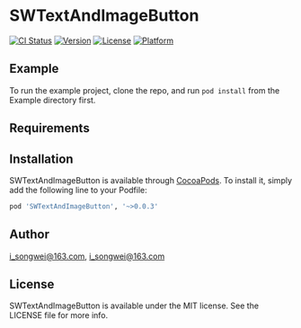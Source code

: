 # SWTextAndImageButton

[![CI Status](http://img.shields.io/travis/i_songwei@163.com/SWTextAndImageButton.svg?style=flat)](https://travis-ci.org/i_songwei@163.com/SWTextAndImageButton)
[![Version](https://img.shields.io/cocoapods/v/SWTextAndImageButton.svg?style=flat)](http://cocoapods.org/pods/SWTextAndImageButton)
[![License](https://img.shields.io/cocoapods/l/SWTextAndImageButton.svg?style=flat)](http://cocoapods.org/pods/SWTextAndImageButton)
[![Platform](https://img.shields.io/cocoapods/p/SWTextAndImageButton.svg?style=flat)](http://cocoapods.org/pods/SWTextAndImageButton)

## Example

To run the example project, clone the repo, and run `pod install` from the Example directory first.

## Requirements

## Installation

SWTextAndImageButton is available through [CocoaPods](http://cocoapods.org). To install
it, simply add the following line to your Podfile:

```ruby
pod 'SWTextAndImageButton', '~>0.0.3'
```

## Author

i_songwei@163.com, i_songwei@163.com

## License

SWTextAndImageButton is available under the MIT license. See the LICENSE file for more info.
